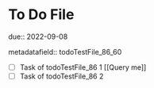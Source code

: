 # To Do File

due:: 2022-09-08

metadatafield:: todoTestFile_86\_60

- [ ] Task of todoTestFile_86 1 [[Query me]]
- [ ] Task of todoTestFile_86 2
